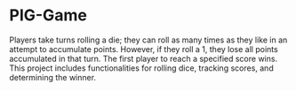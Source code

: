 # PIG-Game
Players take turns rolling a die; they can roll as many times as they like in an attempt to accumulate points. However, if they roll a 1, they lose all points accumulated in that turn. The first player to reach a specified score wins. This project includes functionalities for rolling dice, tracking scores, and determining the winner.
